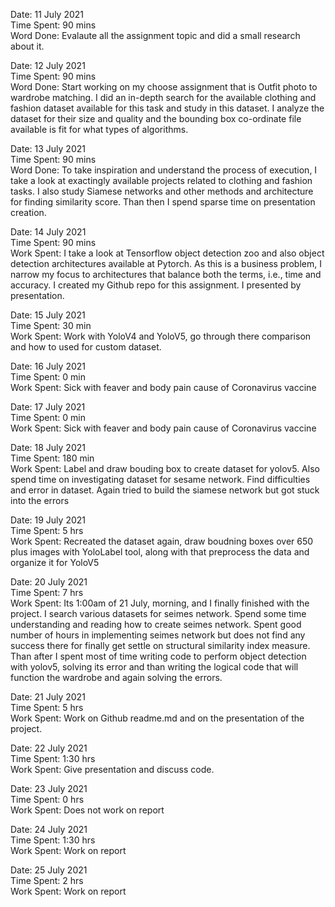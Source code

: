 Date: 11 July 2021 <br>
Time Spent: 90 mins <br>
Word Done: Evalaute all the assignment topic and did a small research about it. <br>

Date: 12 July 2021 <br>
Time Spent: 90 mins <br>
Word Done: Start working on my choose assignment that is Outfit photo to wardrobe matching. I did an in-depth search for the available clothing and fashion dataset available for this task and study in this dataset. I analyze the dataset for their size and quality and the bounding box co-ordinate file available is fit for what types of algorithms. <br>

Date: 13 July 2021 <br>
Time Spent: 90 mins <br>
Word Done: To take inspiration and understand the process of execution, I take a look at exactingly available projects related to clothing and fashion tasks. I also study Siamese networks and other methods and architecture for finding similarity score. Than then I spend sparse time on presentation creation. <br>

Date: 14 July 2021 <br>
Time Spent: 90 mins <br>
Work Spent: I take a look at Tensorflow object detection zoo and also object detection architectures available at Pytorch. As this is a business problem, I narrow my focus to architectures that balance both the terms, i.e., time and accuracy. I created my Github repo for this assignment. I presented by presentation. <br>

Date: 15 July 2021 <br>
Time Spent: 30 min <br>
Work Spent: Work with YoloV4 and YoloV5, go through there comparison and how to used for custom dataset.<br>

Date: 16 July 2021 <br>
Time Spent: 0 min <br>
Work Spent: Sick with feaver and body pain cause of Coronavirus vaccine<br>

Date: 17 July 2021 <br>
Time Spent: 0 min <br>
Work Spent: Sick with feaver and body pain cause of Coronavirus vaccine<br>

Date: 18 July 2021 <br>
Time Spent: 180 min <br>
Work Spent: Label and draw bouding box to create dataset for yolov5. Also spend time on investigating dataset for sesame network. Find difficulties and error in dataset. Again tried to build the  siamese network but got stuck into the errors<br>



Date: 19 July 2021 <br>
Time Spent: 5 hrs <br>
Work Spent: Recreated the dataset again, draw boudning boxes over 650 plus images with YoloLabel tool, along with that preprocess the data and organize it for YoloV5<br>


Date: 20 July 2021 <br>
Time Spent: 7 hrs<br>
Work Spent: Its 1:00am of 21 July, morning, and I finally finished with the project. I search various datasets for seimes network. Spend some time understanding and reading how to create seimes network. Spent good number of hours in implementing seimes network but does not find any success there for finally get settle on structural similarity index measure. Than after I spent most of time writing code to perform object detection with yolov5, solving its error and than writing the logical code that will function the wardrobe and again solving the errors. <br>


Date: 21 July 2021 <br>
Time Spent: 5 hrs <br>
Work Spent: Work on Github readme.md and on the presentation of the project.<br>

Date: 22 July 2021 <br>
Time Spent: 1:30 hrs <br>
Work Spent: Give presentation and discuss code.<br>

Date: 23 July 2021 <br>
Time Spent: 0 hrs <br>
Work Spent: Does not work on report<br>

Date: 24 July 2021 <br>
Time Spent: 1:30 hrs <br>
Work Spent: Work on report<br>

Date: 25 July 2021 <br>
Time Spent: 2 hrs <br>
Work Spent: Work on report<br>
